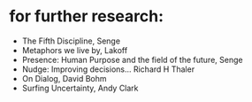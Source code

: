 # for further research:

- The Fifth Discipline, Senge
- Metaphors we live by, Lakoff
- Presence: Human Purpose and the field of the future, Senge
- Nudge: Improving decisions... Richard H Thaler
- On Dialog, David Bohm
- Surfing Uncertainty, Andy Clark
